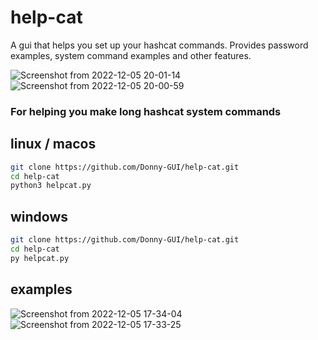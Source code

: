 # help-cat
A gui that helps you set up your hashcat commands. Provides password examples, system command examples and other features.

![Screenshot from 2022-12-05 20-01-14](https://user-images.githubusercontent.com/108424001/205810095-f3c3de7f-8768-461c-9b3b-a65ff595bcaf.png)
![Screenshot from 2022-12-05 20-00-59](https://user-images.githubusercontent.com/108424001/205810110-a69012d0-75fc-4c5f-8ef7-79894ad868c4.png)



### For helping you make long hashcat system commands


## linux / macos

```bash
git clone https://github.com/Donny-GUI/help-cat.git
cd help-cat
python3 helpcat.py
```

## windows

```bash
git clone https://github.com/Donny-GUI/help-cat.git
cd help-cat
py helpcat.py
```

## examples

![Screenshot from 2022-12-05 17-34-04](https://user-images.githubusercontent.com/108424001/205786967-eb739016-2e14-4119-b367-778fc67216c5.png)
![Screenshot from 2022-12-05 17-33-25](https://user-images.githubusercontent.com/108424001/205786975-142ab028-a122-4541-9a85-5027effd5745.png)
